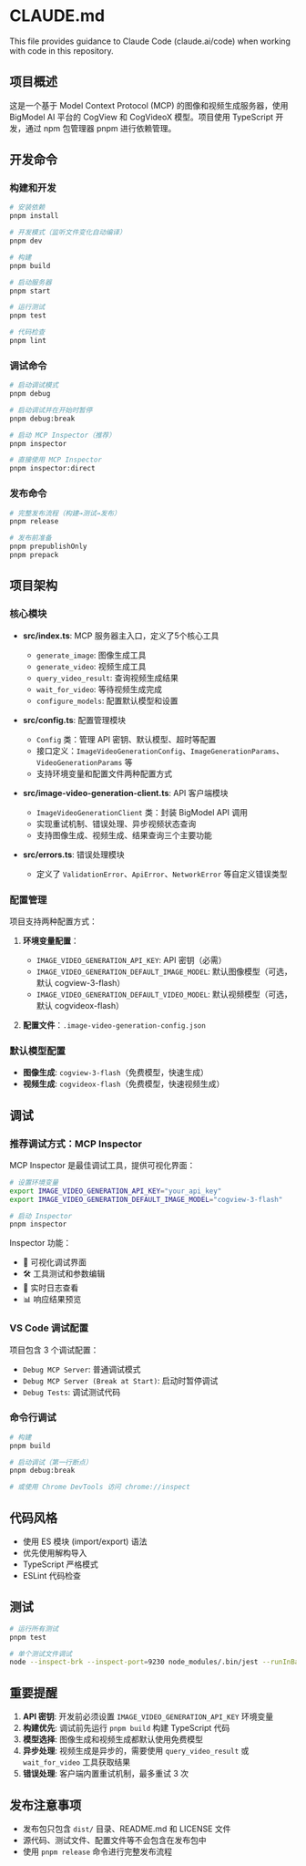 # CLAUDE.md

This file provides guidance to Claude Code (claude.ai/code) when working with code in this repository.

## 项目概述

这是一个基于 Model Context Protocol (MCP) 的图像和视频生成服务器，使用 BigModel AI 平台的 CogView 和 CogVideoX 模型。项目使用 TypeScript 开发，通过 npm 包管理器 pnpm 进行依赖管理。

## 开发命令

### 构建和开发
```bash
# 安装依赖
pnpm install

# 开发模式（监听文件变化自动编译）
pnpm dev

# 构建
pnpm build

# 启动服务器
pnpm start

# 运行测试
pnpm test

# 代码检查
pnpm lint
```

### 调试命令
```bash
# 启动调试模式
pnpm debug

# 启动调试并在开始时暂停
pnpm debug:break

# 启动 MCP Inspector（推荐）
pnpm inspector

# 直接使用 MCP Inspector
pnpm inspector:direct
```

### 发布命令
```bash
# 完整发布流程（构建→测试→发布）
pnpm release

# 发布前准备
pnpm prepublishOnly
pnpm prepack
```

## 项目架构

### 核心模块

- **src/index.ts**: MCP 服务器主入口，定义了5个核心工具
  - `generate_image`: 图像生成工具
  - `generate_video`: 视频生成工具
  - `query_video_result`: 查询视频生成结果
  - `wait_for_video`: 等待视频生成完成
  - `configure_models`: 配置默认模型和设置

- **src/config.ts**: 配置管理模块
  - `Config` 类：管理 API 密钥、默认模型、超时等配置
  - 接口定义：`ImageVideoGenerationConfig`、`ImageGenerationParams`、`VideoGenerationParams` 等
  - 支持环境变量和配置文件两种配置方式

- **src/image-video-generation-client.ts**: API 客户端模块
  - `ImageVideoGenerationClient` 类：封装 BigModel API 调用
  - 实现重试机制、错误处理、异步视频状态查询
  - 支持图像生成、视频生成、结果查询三个主要功能

- **src/errors.ts**: 错误处理模块
  - 定义了 `ValidationError`、`ApiError`、`NetworkError` 等自定义错误类型

### 配置管理

项目支持两种配置方式：

1. **环境变量配置**：
   - `IMAGE_VIDEO_GENERATION_API_KEY`: API 密钥（必需）
   - `IMAGE_VIDEO_GENERATION_DEFAULT_IMAGE_MODEL`: 默认图像模型（可选，默认 cogview-3-flash）
   - `IMAGE_VIDEO_GENERATION_DEFAULT_VIDEO_MODEL`: 默认视频模型（可选，默认 cogvideox-flash）

2. **配置文件**：`.image-video-generation-config.json`

### 默认模型配置

- **图像生成**: `cogview-3-flash`（免费模型，快速生成）
- **视频生成**: `cogvideox-flash`（免费模型，快速视频生成）

## 调试

### 推荐调试方式：MCP Inspector

MCP Inspector 是最佳调试工具，提供可视化界面：

```bash
# 设置环境变量
export IMAGE_VIDEO_GENERATION_API_KEY="your_api_key"
export IMAGE_VIDEO_GENERATION_DEFAULT_IMAGE_MODEL="cogview-3-flash"

# 启动 Inspector
pnpm inspector
```

Inspector 功能：
- 🎯 可视化调试界面
- 🛠️ 工具测试和参数编辑
- 📝 实时日志查看
- 📊 响应结果预览

### VS Code 调试配置

项目包含 3 个调试配置：
- `Debug MCP Server`: 普通调试模式
- `Debug MCP Server (Break at Start)`: 启动时暂停调试
- `Debug Tests`: 调试测试代码

### 命令行调试

```bash
# 构建
pnpm build

# 启动调试（第一行断点）
pnpm debug:break

# 或使用 Chrome DevTools 访问 chrome://inspect
```

## 代码风格

- 使用 ES 模块 (import/export) 语法
- 优先使用解构导入
- TypeScript 严格模式
- ESLint 代码检查

## 测试

```bash
# 运行所有测试
pnpm test

# 单个测试文件调试
node --inspect-brk --inspect-port=9230 node_modules/.bin/jest --runInBand <test-file>
```

## 重要提醒

1. **API 密钥**: 开发前必须设置 `IMAGE_VIDEO_GENERATION_API_KEY` 环境变量
2. **构建优先**: 调试前先运行 `pnpm build` 构建 TypeScript 代码
3. **模型选择**: 图像生成和视频生成都默认使用免费模型
4. **异步处理**: 视频生成是异步的，需要使用 `query_video_result` 或 `wait_for_video` 工具获取结果
5. **错误处理**: 客户端内置重试机制，最多重试 3 次

## 发布注意事项

- 发布包只包含 `dist/` 目录、README.md 和 LICENSE 文件
- 源代码、测试文件、配置文件等不会包含在发布包中
- 使用 `pnpm release` 命令进行完整发布流程